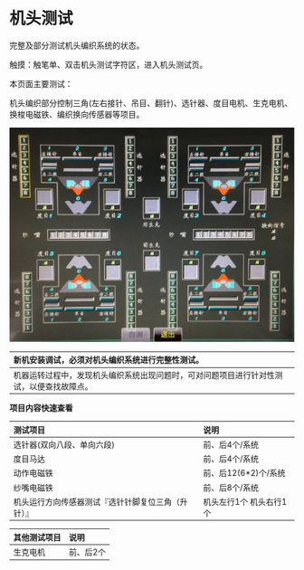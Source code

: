 # 机头测试



完整及部分测试机头编织系统的状态。

触摸：触笔单、双击机头测试字符区，进入机头测试页。

本页面主要测试：

机头编织部分控制三角\(左右接针、吊目、翻针\)、选针器、度目电机、生克电机、换梭电磁铁、编织换向传感器等项目。

![](https://raw.githubusercontent.com/HQwangyun/HQ-image/master/%E6%9C%BA%E5%A4%B4%E6%B5%8B%E8%AF%95%E7%95%8C%E9%9D%A2.png)

| 新机安装调试，必须对机头编织系统进行完整性测试。 |
| :--- |
| 机器运转过程中，发现机头编织系统出现问题时，可对问题项目进行针对性测试，以便查找故障点。 |

**项目内容快速查看**

| 测试项目 | 说明 |
| :--- | :--- |
| 选针器\(双向八段、单向六段\) | 前、后4个/系统 |
|  度目马达 |  前、后4个/系统 |
|  动作电磁铁 |  前、后12\(6\*2\)个/系统 |
|  纱嘴电磁铁 |  前、后8个/系统 |
|  机头运行方向传感器测试『选针针脚复位三角（升针）』 |  机头左行1个 机头右行1个 |

| 其他测试项目 | 说明 |
| :--- | :--- |
|  生克电机 |  前、后2个 |

